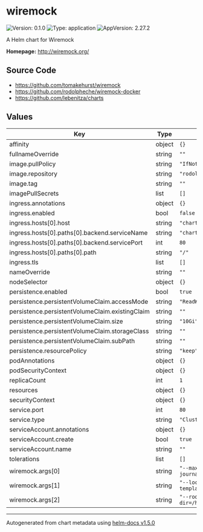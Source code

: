 # wiremock

![Version: 0.1.0](https://img.shields.io/badge/Version-0.1.0-informational?style=flat-square) ![Type: application](https://img.shields.io/badge/Type-application-informational?style=flat-square) ![AppVersion: 2.27.2](https://img.shields.io/badge/AppVersion-2.27.2-informational?style=flat-square)

A Helm chart for Wiremock

**Homepage:** <http://wiremock.org/>

## Source Code

- <https://github.com/tomakehurst/wiremock>
- <https://github.com/rodolpheche/wiremock-docker>
- <https://github.com/lebenitza/charts>

## Values

| Key                                             | Type   | Default                         | Description |
| ----------------------------------------------- | ------ | ------------------------------- | ----------- |
| affinity                                        | object | `{}`                            |             |
| fullnameOverride                                | string | `""`                            |             |
| image.pullPolicy                                | string | `"IfNotPresent"`                |             |
| image.repository                                | string | `"rodolpheche/wiremock"`        |             |
| image.tag                                       | string | `""`                            |             |
| imagePullSecrets                                | list   | `[]`                            |             |
| ingress.annotations                             | object | `{}`                            |             |
| ingress.enabled                                 | bool   | `false`                         |             |
| ingress.hosts[0].host                           | string | `"chart-example.local"`         |             |
| ingress.hosts[0].paths[0].backend.serviceName   | string | `"chart-example.local"`         |             |
| ingress.hosts[0].paths[0].backend.servicePort   | int    | `80`                            |             |
| ingress.hosts[0].paths[0].path                  | string | `"/"`                           |             |
| ingress.tls                                     | list   | `[]`                            |             |
| nameOverride                                    | string | `""`                            |             |
| nodeSelector                                    | object | `{}`                            |             |
| persistence.enabled                             | bool   | `true`                          |             |
| persistence.persistentVolumeClaim.accessMode    | string | `"ReadWriteOnce"`               |             |
| persistence.persistentVolumeClaim.existingClaim | string | `""`                            |             |
| persistence.persistentVolumeClaim.size          | string | `"10Gi"`                        |             |
| persistence.persistentVolumeClaim.storageClass  | string | `""`                            |             |
| persistence.persistentVolumeClaim.subPath       | string | `""`                            |             |
| persistence.resourcePolicy                      | string | `"keep"`                        |             |
| podAnnotations                                  | object | `{}`                            |             |
| podSecurityContext                              | object | `{}`                            |             |
| replicaCount                                    | int    | `1`                             |             |
| resources                                       | object | `{}`                            |             |
| securityContext                                 | object | `{}`                            |             |
| service.port                                    | int    | `80`                            |             |
| service.type                                    | string | `"ClusterIP"`                   |             |
| serviceAccount.annotations                      | object | `{}`                            |             |
| serviceAccount.create                           | bool   | `true`                          |             |
| serviceAccount.name                             | string | `""`                            |             |
| tolerations                                     | list   | `[]`                            |             |
| wiremock.args[0]                                | string | `"--max-request-journal=1000"`  |             |
| wiremock.args[1]                                | string | `"--local-response-templating"` |             |
| wiremock.args[2]                                | string | `"--root-dir=/home/wiremock"`   |             |

---

Autogenerated from chart metadata using [helm-docs v1.5.0](https://github.com/norwoodj/helm-docs/releases/v1.5.0)
